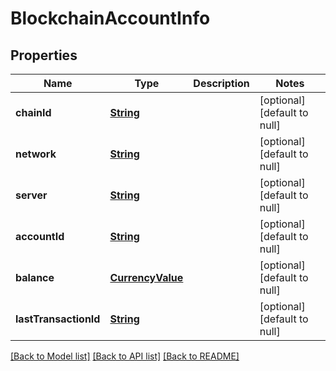 # BlockchainAccountInfo
## Properties

Name | Type | Description | Notes
------------ | ------------- | ------------- | -------------
**chainId** | [**String**](string.md) |  | [optional] [default to null]
**network** | [**String**](string.md) |  | [optional] [default to null]
**server** | [**String**](string.md) |  | [optional] [default to null]
**accountId** | [**String**](string.md) |  | [optional] [default to null]
**balance** | [**CurrencyValue**](CurrencyValue.md) |  | [optional] [default to null]
**lastTransactionId** | [**String**](string.md) |  | [optional] [default to null]

[[Back to Model list]](../README.md#documentation-for-models) [[Back to API list]](../README.md#documentation-for-api-endpoints) [[Back to README]](../README.md)

